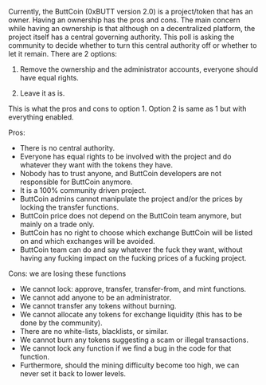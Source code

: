 Currently, the ButtCoin (0xBUTT version 2.0) is a project/token that has an owner. Having an ownership has the pros and cons. The main concern while having an ownership is that although on a decentralized platform, the project itself has a central governing authority. This poll is asking the community to decide whether to turn this central authority off or whether to let it remain. There are 2 options:

1. Remove the ownership and the administrator accounts, everyone should have equal rights.

2. Leave it as is.

This is what the pros and cons to option 1. Option 2 is same as 1 but with everything enabled.

Pros: 
- There is no central authority.
- Everyone has equal rights to be involved with the project and do whatever they want with the tokens they have. 
- Nobody has to trust anyone, and ButtCoin developers are not responsible for ButtCoin anymore. 
- It is a 100% community driven project. 
- ButtCoin admins cannot manipulate the project and/or the prices by locking the transfer functions. 
- ButtCoin price does not depend on the ButtCoin team anymore, but mainly on a trade only. 
- ButtCoin has no right to choose which exchange ButtCoin will be listed on and which exchanges will be avoided.
- ButtCoin team can do and say whatever the fuck they want, without having any fucking impact on the fucking prices of a fucking project.

Cons: we are losing these functions
- We cannot lock: approve, transfer, transfer-from, and mint functions.
- We cannot add anyone to be an administrator.
- We cannot transfer any tokens without burning.
- We cannot allocate any tokens for exchange liquidity (this has to be done by the community).
- There are no white-lists, blacklists, or similar.
- We cannot burn any tokens suggesting a scam or illegal transactions.
- We cannot lock any function if we find a bug in the code for that function.
- Furthermore, should the mining difficulty become too high, we can never set it back to lower levels.
